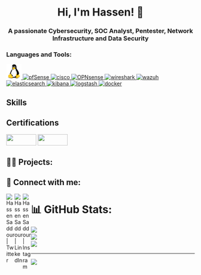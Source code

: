 <h1 align="center">Hi, I'm Hassen! 👋</h1>

<h3 align="center"><a>A passionate Cybersecurity</a>, <a> SOC Analyst</a>, <a> Pentester</a>, <a> Network Infrastructure and Data Security</a></h3>

<h3 align="left">Languages and Tools:</h3>
<p align="left"> </a> <a href="https://www.linux.org/" target="_blank" rel="noreferrer"> <img src="https://raw.githubusercontent.com/devicons/devicon/master/icons/linux/linux-original.svg" alt="linux" width="40" height="40"/> </a> <a href="https://www.pfsense.org/" target="_blank" rel="noreferrer">
  <img src="https://github.com/loganmarchione/homelab-svg-assets/blob/main/assets/pfsense-blue.svg" alt="pfSense" width="40" height="40"/>
</a> <a href="https://www.cisco.com/site/in/en/index.html" target="_blank" rel="noreferrer">
  <img src="https://www.vectorlogo.zone/logos/cisco/cisco-ar21.svg" alt="cisco" width="70" height="40"/>
</a> <a href="https://opnsense.org/" target="_blank" rel="noreferrer">
  <img src="https://github.com/loganmarchione/homelab-svg-assets/blob/main/assets/opnsense.svg?raw=true" alt="OPNsense" width="40" height="40"/>
</a> <a href="https://www.wireshark.org/" target="_blank" rel="noreferrer">
  <img src="https://www.vectorlogo.zone/logos/wireshark/wireshark-ar21.svg" alt="wireshark" width="100" height="50"/>
</a> <a href="https://wazuh.com/" target="_blank" rel="noreferrer">
  <img src="https://github.com/loganmarchione/homelab-svg-assets/blob/main/assets/wazuh.svg" alt="wazuh" width="50" height="40"/>
</a> <a href="https://www.elastic.co/fr/" target="_blank" rel="noreferrer">
  <img src="https://www.vectorlogo.zone/logos/elastic/elastic-ar21.svg" alt="elasticsearch" width="100" height="50"/>
</a> <a href="https://www.elastic.co/fr/kibana" target="_blank" rel="noreferrer">
  <img src="https://www.vectorlogo.zone/logos/elasticco_kibana/elasticco_kibana-ar21.svg" alt="kibana" width="90" height="40"/>
</a> <a href="https://www.elastic.co/fr/logstash" target="_blank" rel="noreferrer">
  <img src="https://www.vectorlogo.zone/logos/elasticco_logstash/elasticco_logstash-ar21.svg" alt="logstash" width="100" height="50"/>
</a> <a href="https://www.docker.com/" target="_blank" rel="noreferrer">
  <img src="https://www.vectorlogo.zone/logos/docker/docker-icon.svg" alt="docker" width="60" height="60"/>
</a>

## Skills
<!--
| Skill                                         | Associated Project         |
|-----------------------------------------------|----------------------------|
| SIEM Implementation and Log Analysis          | Detection Lab</a>|
| Network Traffic Monitoring and Attack Detection | Detection Lab</a>|
| Security Automation with Shuffle SOAR         | SOC Automation Lab|
| Incident Response Planning and Execution      | SOC Automation Lab|
| Case Management with TheHive                  | SOC Automation Lab|
| Scripting and Automation for Threat Mitigation | SOC Automation Lab|
-->
## Certifications

<div>
<a href="https://codered.eccouncil.org/certificate/46dcc025-8612-45e1-bed8-b1d9782df825?logged=true">
  <img src="https://upload.wikimedia.org/wikipedia/commons/c/cb/Ec_Council_Logo.png" width="80" height="30" /></a>
  <a href="https://codered.eccouncil.org/certificate/571ebc89-e4ee-4a1a-9815-e6ff7d7d72f5?logged=true">
  <img src="https://upload.wikimedia.org/wikipedia/commons/c/cb/Ec_Council_Logo.png" width="80" height="30" /></a>
</div>

<h2>👨‍💻 Projects:</h2>


<h2> 🤳 Connect with me:</h2>


[<img align="left" alt="HassenSaddour | Twitter" width="22px" src="https://cdn.jsdelivr.net/npm/simple-icons@v3/icons/twitter.svg" />][twitter]
[<img align="left" alt="HassenSaddour | LinkedIn" width="22px" src="https://cdn.jsdelivr.net/npm/simple-icons@v3/icons/linkedin.svg" />][linkedin]
[<img align="left" alt="HassenSaddour | Instagram" width="22px" src="https://cdn.jsdelivr.net/npm/simple-icons@v3/icons/instagram.svg" />][instagram]

[twitter]: https://twitter.com/Hassensaddour
[instagram]: https://www.instagram.com/hassen_saddour/
[linkedin]: https://www.linkedin.com/in/hassen-saddour-a5ab01248/

<!--
**hassensaddour/hassensaddour** is a ✨ _special_ ✨ repository because its `README.md` (this file) appears on your GitHub profile.

Here are some ideas to get you started:

- 🔭 I’m currently working on ...
- 🌱 I’m currently learning ...
- 👯 I’m looking to collaborate on ...
- 🤔 I’m looking for help with ...
- 💬 Ask me about ...
- 📫 How to reach me: ...
- 😄 Pronouns: ...
- ⚡ Fun fact: ...
-->
# 📊 GitHub Stats:
![](https://github-readme-stats.vercel.app/api?username=hassensaddour&theme=dark&hide_border=false&include_all_commits=false&count_private=false)<br/>
![](https://github-readme-streak-stats.herokuapp.com/?user=hassensaddour&theme=dark&hide_border=false)<br/>
![](https://github-readme-stats.vercel.app/api/top-langs/?username=hassensaddour&theme=dark&hide_border=false&include_all_commits=false&count_private=false&layout=compact)

---
[![](https://visitcount.itsvg.in/api?id=hassensaddour&icon=0&color=0)](https://visitcount.itsvg.in)

<!-- Proudly created with GPRM ( https://gprm.itsvg.in ) -->
